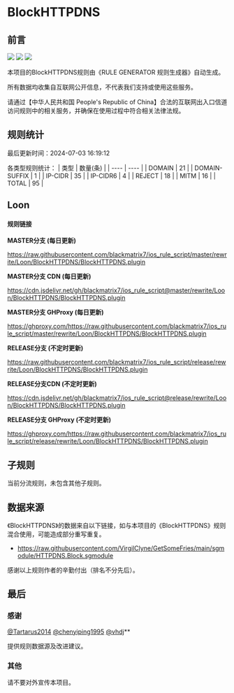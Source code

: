 # BlockHTTPDNS

## 前言

![](https://shields.io/badge/-移除重复规则-ff69b4) ![](https://shields.io/badge/-MITM--HOSTNAME合并-brightgreen) ![](https://shields.io/badge/-正则推导HOSTNAME-033da7) 

本项目的BlockHTTPDNS规则由《RULE GENERATOR 规则生成器》自动生成。

所有数据均收集自互联网公开信息，不代表我们支持或使用这些服务。

请通过【中华人民共和国 People's Republic of China】合法的互联网出入口信道访问规则中的相关服务，并确保在使用过程中符合相关法律法规。

## 规则统计

最后更新时间：2024-07-03 16:19:12

各类型规则统计：
| 类型 | 数量(条)  | 
| ---- | ----  |
| DOMAIN | 21  | 
| DOMAIN-SUFFIX | 1  | 
| IP-CIDR | 35  | 
| IP-CIDR6 | 4  | 
| REJECT | 18  | 
| MITM | 16  | 
| TOTAL | 95  | 


## Loon 

#### 规则链接
**MASTER分支 (每日更新)**

https://raw.githubusercontent.com/blackmatrix7/ios_rule_script/master/rewrite/Loon/BlockHTTPDNS/BlockHTTPDNS.plugin

**MASTER分支 CDN (每日更新)**

https://cdn.jsdelivr.net/gh/blackmatrix7/ios_rule_script@master/rewrite/Loon/BlockHTTPDNS/BlockHTTPDNS.plugin

**MASTER分支 GHProxy (每日更新)**

https://ghproxy.com/https://raw.githubusercontent.com/blackmatrix7/ios_rule_script/master/rewrite/Loon/BlockHTTPDNS/BlockHTTPDNS.plugin

**RELEASE分支 (不定时更新)**

https://raw.githubusercontent.com/blackmatrix7/ios_rule_script/release/rewrite/Loon/BlockHTTPDNS/BlockHTTPDNS.plugin

**RELEASE分支CDN (不定时更新)**

https://cdn.jsdelivr.net/gh/blackmatrix7/ios_rule_script@release/rewrite/Loon/BlockHTTPDNS/BlockHTTPDNS.plugin

**RELEASE分支 GHProxy (不定时更新)**

https://ghproxy.com/https://raw.githubusercontent.com/blackmatrix7/ios_rule_script/release/rewrite/Loon/BlockHTTPDNS/BlockHTTPDNS.plugin

## 子规则

当前分流规则，未包含其他子规则。


## 数据来源

《BlockHTTPDNS》的数据来自以下链接，如与本项目的《BlockHTTPDNS》规则混合使用，可能造成部分重写重复。

- https://raw.githubusercontent.com/VirgilClyne/GetSomeFries/main/sgmodule/HTTPDNS.Block.sgmodule


感谢以上规则作者的辛勤付出（排名不分先后）。

## 最后

### 感谢

[@Tartarus2014](https://github.com/Tartarus2014)  [@chenyiping1995](https://github.com/chenyiping1995) [@vhdj](https://github.com/vhdj)**

提供规则数据源及改进建议。

### 其他

请不要对外宣传本项目。